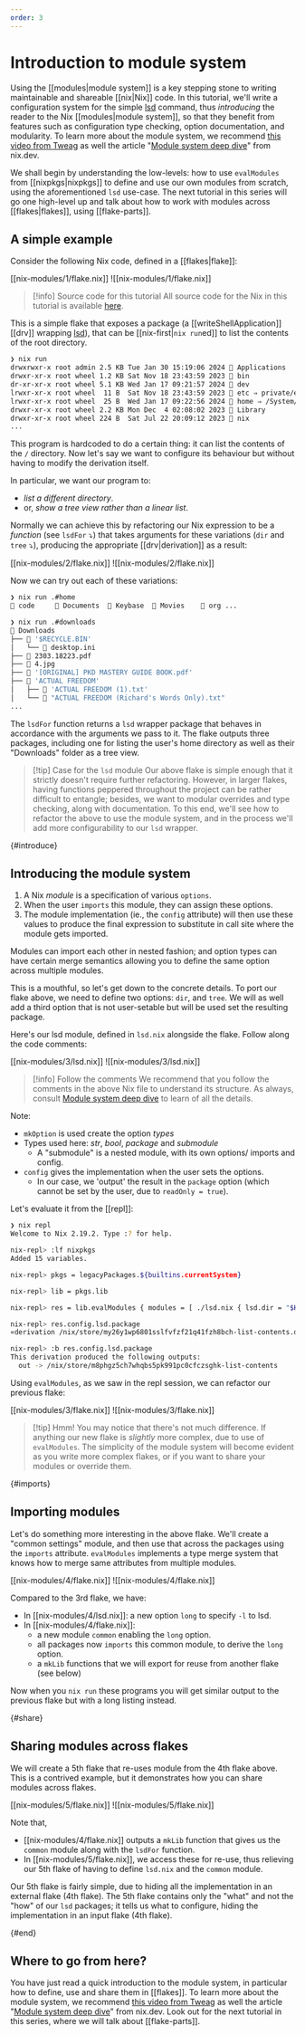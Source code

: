 ```yaml
---
order: 3
---
```


# Introduction to module system

Using the [[modules|module system]] is a key stepping stone to writing maintainable and shareable [[nix|Nix]] code. In this tutorial, we'll write a configuration system for the simple [lsd] command, thus *introducing* the reader to the Nix [[modules|module system]], so that they benefit from features such as configuration type checking, option documentation, and modularity. To learn more about the module system, we recommend [this video from Tweag](https://www.youtube.com/watch?v=N7hFP_40DJo) as well the article "[Module system deep dive][doc]" from nix.dev.

We shall begin by understanding the low-levels: how to use `evalModules` from [[nixpkgs|nixpkgs]] to define and use our own modules from scratch, using the aforementioned `lsd` use-case. The next tutorial in this series will go one high-level up and talk about how to work with modules across [[flakes|flakes]], using [[flake-parts]].

[doc]: https://nix.dev/tutorials/module-system/module-system.html

## A simple example

Consider the following Nix code, defined in a [[flakes|flake]]:

[[nix-modules/1/flake.nix]]
![[nix-modules/1/flake.nix]]

>[!info] Source code for this tutorial
> All source code for the Nix in this tutorial is available [here](https://github.com/nixos-asia/website/tree/master/global/nix-modules).

This is a simple flake that exposes a package (a [[writeShellApplication]] [[drv]] wrapping [lsd]), that can be [[nix-first|`nix run`ed]] to list the contents of the root directory. 

```sh
❯ nix run
drwxrwxr-x root admin 2.5 KB Tue Jan 30 15:19:06 2024  Applications
drwxr-xr-x root wheel 1.2 KB Sat Nov 18 23:43:59 2023  bin
dr-xr-xr-x root wheel 5.1 KB Wed Jan 17 09:21:57 2024  dev
lrwxr-xr-x root wheel  11 B  Sat Nov 18 23:43:59 2023  etc ⇒ private/etc
lrwxr-xr-x root wheel  25 B  Wed Jan 17 09:22:56 2024  home ⇒ /System/Volumes/Data/home
drwxr-xr-x root wheel 2.2 KB Mon Dec  4 02:08:02 2023  Library
drwxr-xr-x root wheel 224 B  Sat Jul 22 20:09:12 2023  nix
...
```

This program is hardcoded to do a certain thing: it can list the contents of the `/` directory. Now let's say we want to configure its behaviour but without having to modify the derivation itself.

In particular, we want our program to:
- *list a different directory*. 
- or, *show a tree view rather than a linear list*. 

Normally we can achieve this by refactoring our Nix expression to be a *function* (see `lsdFor` ⤵️) that takes arguments for these variations (`dir` and `tree` ⤵️), producing the appropriate [[drv|derivation]] as a result:

[[nix-modules/2/flake.nix]]
![[nix-modules/2/flake.nix]]

Now we can try out each of these variations:

```sh
❯ nix run .#home
 code      Documents   Keybase   Movies     org ...

❯ nix run .#downloads
 Downloads
├──  '$RECYCLE.BIN'
│   └──  desktop.ini
├──  2303.18223.pdf
├──  4.jpg
├──  '[ORIGINAL] PKD MASTERY GUIDE BOOK.pdf'
├──  'ACTUAL FREEDOM'
│   ├──  'ACTUAL FREEDOM (1).txt'
│   └──  "ACTUAL FREEDOM (Richard's Words Only).txt"
...
```

The `lsdFor` function returns a `lsd` wrapper package that behaves in accordance with the arguments we pass to it. The flake outputs three packages, including one for listing the user's home directory as well as their "Downloads" folder as a tree view.

>[!tip] Case for the `lsd` module
> Our above flake is simple enough that it strictly doesn't require further refactoring. However, in larger flakes, having functions peppered throughout the project can be rather difficult to entangle; besides, we want to modular overrides and type checking, along with documentation. To this end, we'll see how to refactor the above to use the module system, and in the process we'll add more configurability to our `lsd` wrapper.

{#introduce}
## Introducing the module system

1. A Nix *module* is a specification of various `options`. 
1. When the user `imports` this module, they can assign these options. 
1. The module implementation (ie., the `config` attribute) will then use these values to produce the final expression to substitute in call site where the module gets imported. 

Modules can import each other in nested fashion; and option types can have certain merge semantics allowing you to define the same option across multiple modules.

This is a mouthful, so let's get down to the concrete details. To port our flake above, we need to define two options: `dir`, and `tree`. We will as well add a third option that is not user-setable but will be used set the resulting package.

Here's our lsd module, defined in `lsd.nix` alongside the flake. Follow along the code comments:

[[nix-modules/3/lsd.nix]]
![[nix-modules/3/lsd.nix]]

>[!info] Follow the comments
> We recommend that you follow the comments in the above Nix file to understand its structure. As always, consult [Module system deep dive][doc] to learn of all the details.

Note:

- `mkOption` is used create the option *types*
- Types used here: *str*, *bool*, *package* and *submodule*
  - A "submodule" is a nested module, with its own options/ imports and config.
- `config` gives the implementation when the user sets the options.
  - In our case, we 'output' the result in the `package` option (which cannot be set by the user, due to `readOnly = true`).

Let's evaluate it from the [[repl]]:

```sh
❯ nix repl
Welcome to Nix 2.19.2. Type :? for help.

nix-repl> :lf nixpkgs
Added 15 variables.

nix-repl> pkgs = legacyPackages.${builtins.currentSystem}

nix-repl> lib = pkgs.lib

nix-repl> res = lib.evalModules { modules = [ ./lsd.nix { lsd.dir = "$HOME"; } ]; specialArgs = { inherit pkgs; }; }

nix-repl> res.config.lsd.package
«derivation /nix/store/my26y1wp6801sslfvfzf21q41fzh8bch-list-contents.drv»

nix-repl> :b res.config.lsd.package
This derivation produced the following outputs:
  out -> /nix/store/m8phgz5ch7whqbs5pk991pc0cfczsghk-list-contents
```

Using `evalModules`, as we saw in the repl session, we can refactor our previous flake:

[[nix-modules/3/flake.nix]]
![[nix-modules/3/flake.nix]]

>[!tip] Hmm!
> You may notice that there's not much difference. If anything our new flake is *slightly* more complex, due to use of `evalModules`. The simplicity of the module system will become evident as you write more complex flakes, or if you want to share your modules or override them.

{#imports}
## Importing modules

Let's do something more interesting in the above flake. We'll create a "common settings" module, and then use that across the packages using the `imports` attribute. `evalModules` implements a type merge system that knows how to merge same attributes from multiple modules.

[[nix-modules/4/flake.nix]]
![[nix-modules/4/flake.nix]]

Compared to the 3rd flake, we have:

- In [[nix-modules/4/lsd.nix]]: a new option `long` to specify `-l` to lsd.
- In [[nix-modules/4/flake.nix]]: 
  - a new module `common` enabling the `long` option.
  - all packages now `imports` this common module, to derive the `long` option.
  - a `mkLib` functions that we will export for reuse from another flake (see below)

Now when you `nix run` these programs you will get similar output to the previous flake but with a long listing instead.

{#share}
## Sharing modules across flakes

We will create a 5th flake that re-uses module from the 4th flake above. This is a contrived example, but it demonstrates how you can share modules across flakes.

[[nix-modules/5/flake.nix]]
![[nix-modules/5/flake.nix]]

Note that,

- [[nix-modules/4/flake.nix]] outputs a `mkLib` function that gives us the `common` module along with the `lsdFor` function.
- In [[nix-modules/5/flake.nix]], we access these for re-use, thus relieving our 5th flake of having to define `lsd.nix` and the `common` module.

Our 5th flake is fairly simple, due to hiding all the implementation in an external flake (4th flake). The 5th flake contains only the "what" and not the "how" of our `lsd` packages; it tells us what to configure, hiding the implementation in an input flake (4th flake).

{#end}
## Where to go from here?

You have just read a quick introduction to the module system, in particular how to define, use and share them in [[flakes]]. To learn more about the module system, we recommend [this video from Tweag](https://www.youtube.com/watch?v=N7hFP_40DJo) as well the article "[Module system deep dive][doc]" from nix.dev. Look out for the next tutorial in this series, where we will talk about [[flake-parts]].

[lsd]: https://github.com/lsd-rs/lsd